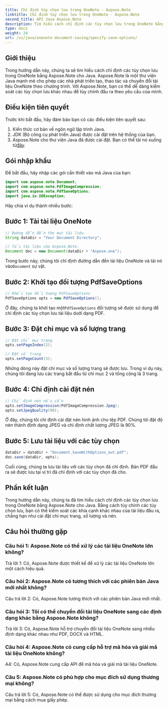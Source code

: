 ```yaml
---
title: Chỉ định tùy chọn lưu trong OneNote - Aspose.Note
linktitle: Chỉ định tùy chọn lưu trong OneNote - Aspose.Note
second_title: API Java Aspose.Note
description: Tìm hiểu cách chỉ định các tùy chọn lưu trong OneNote bằng Aspose.Note for Java. Tùy chỉnh cài đặt chỉ mục, số lượng và nén trang một cách dễ dàng.
type: docs
weight: 24
url: /vi/java/onenote-document-saving/specify-save-options/
---
```

## Giới thiệu

Trong hướng dẫn này, chúng ta sẽ tìm hiểu cách chỉ định các tùy chọn lưu trong OneNote bằng Aspose.Note cho Java. Aspose.Note là một thư viện Java mạnh mẽ cho phép các nhà phát triển tạo, thao tác và chuyển đổi tài liệu OneNote theo chương trình. Với Aspose.Note, bạn có thể dễ dàng kiểm soát các tùy chọn lưu khác nhau để tùy chỉnh đầu ra theo yêu cầu của mình.

## Điều kiện tiên quyết

Trước khi bắt đầu, hãy đảm bảo bạn có các điều kiện tiên quyết sau:

1. Kiến thức cơ bản về ngôn ngữ lập trình Java.
2. JDK (Bộ công cụ phát triển Java) được cài đặt trên hệ thống của bạn.
3.  Aspose.Note cho thư viện Java đã được cài đặt. Bạn có thể tải nó xuống từ[đây](https://releases.aspose.com/note/java/).

## Gói nhập khẩu

Để bắt đầu, hãy nhập các gói cần thiết vào mã Java của bạn:

```java
import com.aspose.note.Document;
import com.aspose.note.PdfImageCompression;
import com.aspose.note.PdfSaveOptions;
import java.io.IOException;
```

Hãy chia ví dụ thành nhiều bước:

## Bước 1: Tải tài liệu OneNote

```java
// Đường dẫn đến thư mục tài liệu.
String dataDir = "Your Document Directory";

// Tải tài liệu vào Aspose.Note.
Document doc = new Document(dataDir + "Aspose.one");
```

 Trong bước này, chúng tôi chỉ định đường dẫn đến tài liệu OneNote và tải nó vào`Document` sự vật.

## Bước 2: Khởi tạo đối tượng PdfSaveOptions

```java
// Khởi tạo đối tượng PdfSaveOptions
PdfSaveOptions opts = new PdfSaveOptions();
```

 Ở đây, chúng ta khởi tạo một`PdfSaveOptions` đối tượng sẽ được sử dụng để chỉ định các tùy chọn lưu tài liệu dưới dạng PDF.

## Bước 3: Đặt chỉ mục và số lượng trang

```java
// Đặt chỉ mục trang
opts.setPageIndex(2);

// Đặt số trang
opts.setPageCount(3);
```

Những dòng này đặt chỉ mục và số lượng trang sẽ được lưu. Trong ví dụ này, chúng tôi đang lưu các trang bắt đầu từ chỉ mục 2 và tổng cộng là 3 trang.

## Bước 4: Chỉ định cài đặt nén

```java
// Chỉ định nén nếu cần
opts.setImageCompression(PdfImageCompression.Jpeg);
opts.setJpegQuality(90);
```

Ở đây, chúng tôi chỉ định cài đặt nén hình ảnh cho tệp PDF. Chúng tôi đặt độ nén thành định dạng JPEG và chỉ định chất lượng JPEG là 90%.

## Bước 5: Lưu tài liệu với các tùy chọn

```java
dataDir = dataDir + "Document.SaveWithOptions_out.pdf";
doc.save(dataDir, opts);
```

Cuối cùng, chúng ta lưu tài liệu với các tùy chọn đã chỉ định. Bản PDF đầu ra sẽ được lưu tại vị trí đã chỉ định với các tùy chọn đã cho.

## Phần kết luận

Trong hướng dẫn này, chúng ta đã tìm hiểu cách chỉ định các tùy chọn lưu trong OneNote bằng Aspose.Note cho Java. Bằng cách tùy chỉnh các tùy chọn lưu, bạn có thể kiểm soát các khía cạnh khác nhau của tài liệu đầu ra, chẳng hạn như cài đặt chỉ mục trang, số lượng và nén.

## Câu hỏi thường gặp

### Câu hỏi 1: Aspose.Note có thể xử lý các tài liệu OneNote lớn không?

Trả lời 1: Có, Aspose.Note được thiết kế để xử lý các tài liệu OneNote lớn một cách hiệu quả.

### Câu hỏi 2: Aspose.Note có tương thích với các phiên bản Java mới nhất không?

Câu trả lời 2: Có, Aspose.Note tương thích với các phiên bản Java mới nhất.

### Câu hỏi 3: Tôi có thể chuyển đổi tài liệu OneNote sang các định dạng khác bằng Aspose.Note không?

Trả lời 3: Có, Aspose.Note hỗ trợ chuyển đổi tài liệu OneNote sang nhiều định dạng khác nhau như PDF, DOCX và HTML.

### Câu hỏi 4: Aspose.Note có cung cấp hỗ trợ mã hóa và giải mã tài liệu OneNote không?

A4: Có, Aspose.Note cung cấp API để mã hóa và giải mã tài liệu OneNote.

### Câu 5: Aspose.Note có phù hợp cho mục đích sử dụng thương mại không?

Câu trả lời 5: Có, Aspose.Note có thể được sử dụng cho mục đích thương mại bằng cách mua giấy phép.